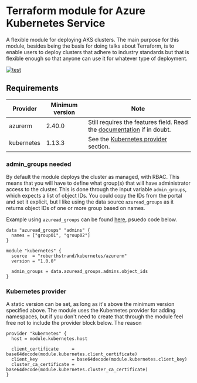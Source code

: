 # Terraform module for Azure Kubernetes Service
A flexible module for deploying AKS clusters. The main purpose for this module, besides being the basis for doing talks about Terraform, is to enable users to deploy clusters that adhere to industry standards but that is flexible enough so that anyone can use it for whatever type of deployment.

[![test](https://github.com/roberthstrand/terraform-azurerm-kubernetes/workflows/test/badge.svg?branch=main)](https://github.com/roberthstrand/terraform-azurerm-kubernetes/actions?query=workflow%3Atest)

## Requirements

| Provider | Minimum version | Note
| -------- | --------------- | ---- |
| azurerm | 2.40.0 | Still requires the features field. Read the [documentation](https://registry.terraform.io/providers/hashicorp/azurerm/latest/docs#example-usage) if in doubt. |
| kubernetes | 1.13.3 | See the [Kubernetes provider](#kubernetes-provider) section. |

### admin_groups needed
By default the module deploys the cluster as managed, with RBAC. This means that you will have to define what group(s) that will have administrator access to the cluster. This is done through the input variable `admin_groups`, which expects a list of object IDs. You could copy the IDs from the portal and set it explicit, but I like using the data source `azuread_groups` as it returns object IDs of one or more group based on names.

Example using `azuread_groups` can be found [here](https://github.com/roberthstrand/terraform-azurerm-kubernetes/examples/defaults), psuedo code below.

```hcl
data "azuread_groups" "admins" {
  names = ["group01", "group02"]
}

module "kubernetes" {
  source  = "roberthstrand/kubernetes/azurerm"
  version = "1.0.0"

  admin_groups = data.azuread_groups.admins.object_ids
}
```

### Kubernetes provider

A static version can be set, as long as it's above the minimum version specified above. The module uses the Kubernetes provider for adding namespaces, but if you don't need to create that through the module feel free not to include the provider block below. The reason

```hcl
provider "kubernetes" {
  host = module.kubernetes.host

  client_certificate     = base64decode(module.kubernetes.client_certificate)
  client_key             = base64decode(module.kubernetes.client_key)
  cluster_ca_certificate = base64decode(module.kubernetes.cluster_ca_certificate)
}
```